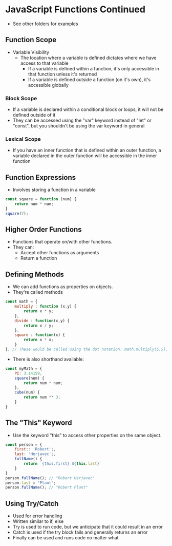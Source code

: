 # JavaScript Functions Continued

- See other folders for examples

## Function Scope

- Variable Visibility
  - The location where a variable is defined dictates where we have access to that variable
    - If a variable is defined within a function, it's only accessible in that function unless it's returned
    - If a variable is defined outside a function (on it's own), it's accessible globally

### Block Scope

- If a variable is declared within a conditional block or loops, it will not be defined outside of it
- They can be accessed using the "var" keyword instead of "let" or "const", but you shouldn't be using the var keyword in general

### Lexical Scope

- If you have an inner function that is defined within an outer function, a variable declared in the outer function will be accessible in the inner function

## Function Expressions

- Involves storing a function in a variable

```Javascript
const square = function (num) {
    return num * num;
}
square(7);
```

## Higher Order Functions

- Functions that operate on/with other functions.
- They can:
  - Accept other functions as arguments
  - Return a function

## Defining Methods

- We can add functions as properties on objects.
- They're called methods

```Javascript
const math = {
    multiply : function (x,y) {
        return x * y;
    },
    divide : function(x,y) {
        return x / y;
    },
    square : function(x) {
        return x * x;
    }
}; // These would be called using the dot notation: math.multiply(5,5), math.divide(10,2), math.square(2)
```

- There is also shorthand available:

```Javascript
const myMath = {
    PI: 3.14159,
    square(num) {
        return num * num;
    },
    cube(num) {
        return num ** 3;
    }
}
```

## The "This" Keyword

- Use the keyword "this" to access other properties on the same object.

```Javascript
const person = {
    first:: 'Robert';,
    last: 'Herjavec';,
    fullName() {
        return `{this.first} ${this.last}`
    }
}
person.fullName(); // "Robert Herjavec"
person.last = "Plant";
person.fullName(); // "Robert Plant"


```

## Using Try/Catch

- Used for error handling
- Written similar to if, else
- Try is used to run code, but we anticipate that it could result in an error
- Catch is used if the try block fails and generally returns an error
- Finally can be used and runs code no matter what
